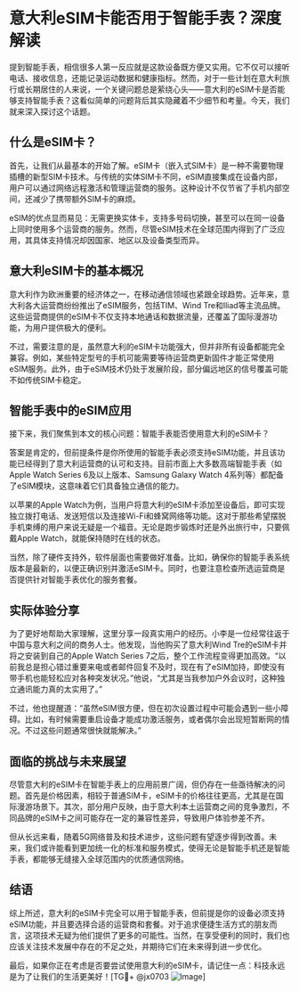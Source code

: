 # 意大利eSIM卡能否用于智能手表？深度解读

提到智能手表，相信很多人第一反应就是这款设备既方便又实用。它不仅可以接听电话、接收信息，还能记录运动数据和健康指标。然而，对于一些计划在意大利旅行或长期居住的人来说，一个关键问题总是萦绕心头——意大利的eSIM卡是否能够支持智能手表？这看似简单的问题背后其实隐藏着不少细节和考量。今天，我们就来深入探讨这个话题。

## 什么是eSIM卡？

首先，让我们从最基本的开始了解。eSIM卡（嵌入式SIM卡）是一种不需要物理插槽的新型SIM卡技术。与传统的实体SIM卡不同，eSIM直接集成在设备内部，用户可以通过网络远程激活和管理运营商的服务。这种设计不仅节省了手机内部空间，还减少了携带额外SIM卡的麻烦。

eSIM的优点显而易见：无需更换实体卡，支持多号码切换，甚至可以在同一设备上同时使用多个运营商的服务。然而，尽管eSIM技术在全球范围内得到了广泛应用，其具体支持情况却因国家、地区以及设备类型而异。

## 意大利eSIM卡的基本概况

意大利作为欧洲重要的经济体之一，在移动通信领域也紧跟全球趋势。近年来，意大利各大运营商纷纷推出了eSIM服务，包括TIM、Wind Tre和Iliad等主流品牌。这些运营商提供的eSIM卡不仅支持本地通话和数据流量，还覆盖了国际漫游功能，为用户提供极大的便利。

不过，需要注意的是，虽然意大利的eSIM卡功能强大，但并非所有设备都能完全兼容。例如，某些特定型号的手机可能需要等待运营商更新固件才能正常使用eSIM服务。此外，由于eSIM技术仍处于发展阶段，部分偏远地区的信号覆盖可能不如传统SIM卡稳定。

## 智能手表中的eSIM应用

接下来，我们聚焦到本文的核心问题：智能手表能否使用意大利的eSIM卡？

答案是肯定的，但前提条件是你所使用的智能手表必须支持eSIM功能，并且该功能已经得到了意大利运营商的认可和支持。目前市面上大多数高端智能手表（如Apple Watch Series 6及以上版本、Samsung Galaxy Watch 4系列等）都配备了eSIM模块，这意味着它们具备独立通信的能力。

以苹果的Apple Watch为例，当用户将意大利的eSIM卡添加至设备后，即可实现独立拨打电话、发送短信以及连接Wi-Fi和蜂窝网络等功能。这对于那些希望摆脱手机束缚的用户来说无疑是一个福音。无论是跑步锻炼时还是外出旅行中，只要佩戴Apple Watch，就能保持随时在线的状态。

当然，除了硬件支持外，软件层面也需要做好准备。比如，确保你的智能手表系统版本是最新的，以便正确识别并激活eSIM卡。同时，也要注意检查所选运营商是否提供针对智能手表优化的服务套餐。

## 实际体验分享

为了更好地帮助大家理解，这里分享一段真实用户的经历。小李是一位经常往返于中国与意大利之间的商务人士。他发现，当他购买了意大利Wind Tre的eSIM卡并将之安装到自己的Apple Watch Series 7之后，整个工作流程变得更加高效。“以前我总是担心错过重要来电或者邮件回复不及时，现在有了eSIM加持，即使没有带手机也能轻松应对各种突发状况。”他说，“尤其是当我参加户外会议时，这种独立通讯能力真的太实用了。”

不过，他也提醒道：“虽然eSIM很方便，但在初次设置过程中可能会遇到一些小障碍。比如，有时候需要重启设备才能成功激活服务，或者偶尔会出现短暂断网的情况。不过这些问题通常很快就能解决。”

## 面临的挑战与未来展望

尽管意大利的eSIM卡在智能手表上的应用前景广阔，但仍存在一些亟待解决的问题。首先是价格因素，相较于普通SIM卡，eSIM卡的价格往往更高，尤其是在国际漫游场景下。其次，部分用户反映，由于意大利本土运营商之间的竞争激烈，不同品牌的eSIM卡之间可能存在一定的兼容性差异，导致用户体验参差不齐。

但从长远来看，随着5G网络普及和技术进步，这些问题有望逐步得到改善。未来，我们或许能看到更加统一化的标准和服务模式，使得无论是智能手机还是智能手表，都能够无缝接入全球范围内的优质通信网络。

## 结语

综上所述，意大利的eSIM卡完全可以用于智能手表，但前提是你的设备必须支持eSIM功能，并且要选择合适的运营商和套餐。对于追求便捷生活方式的朋友而言，这项技术无疑为他们提供了更多的可能性。当然，在享受便利的同时，我们也应该关注技术发展中存在的不足之处，并期待它们在未来得到进一步优化。

最后，如果你正在考虑是否要尝试使用意大利的eSIM卡，请记住一点：科技永远是为了让我们的生活更美好！[TG💪+ @jx0703 ![Image](https://github.com/user-attachments/assets/dbca1d08-cadb-493c-b0ec-ad6f7a83f270)]